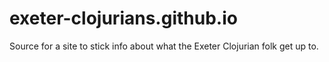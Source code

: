 # exeter-clojurians.github.io
Source for a site to stick info about what the Exeter Clojurian folk get up to.
